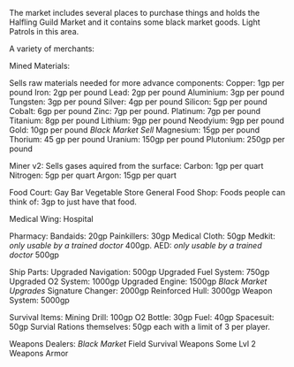 The market includes several places to purchase things and holds the Halfling Guild Market and it contains some black market goods. Light Patrols in this area.

A variety of merchants:

Mined Materials:

Sells raw materials needed for more advance components:
Copper: 1gp per pound
Iron: 2gp per pound
Lead: 2gp per pound
Aluminium: 3gp per pound
Tungsten: 3gp per pound
Silver: 4gp per pound
Silicon: 5gp per pound
Cobalt: 6gp per pound
Zinc: 7gp per pound.
Platinum: 7gp per pound
Titanium: 8gp per pound
Lithium: 9gp per pound
Neodyium: 9gp per pound
Gold: 10gp per pound
*Black Market Sell*
Magnesium: 15gp per pound
Thorium: 45 gp per pound
Uranium: 150gp per pound
Plutonium: 250gp per pound

Miner v2: Sells gases aquired from the surface:
Carbon: 1gp per quart
Nitrogen: 5gp per quart
Argon: 15gp per quart

Food Court:
Gay Bar
Vegetable Store
General Food Shop:
Foods people can think of: 3gp to just have that food.


Medical Wing:
Hospital

Pharmacy: 
Bandaids: 20gp
Painkillers: 30gp
Medical Cloth: 50gp
Medkit: *only usable by a trained doctor* 400gp.
AED: *only usable by a trained doctor* 500gp

Ship Parts:
Upgraded Navigation: 500gp
Upgraded Fuel System: 750gp
Upgraded O2 System: 1000gp
Upgraded Engine: 1500gp
*Black Market Upgrades*
Signature Changer: 2000gp
Reinforced Hull: 3000gp
Weapon System: 5000gp

Survival Items:
Mining Drill: 100gp
O2 Bottle: 30gp
Fuel: 40gp
Spacesuit: 50gp
Survial Rations themselves: 50gp each with a limit of 3 per player.

Weapons Dealers:
*Black Market*
Field Survival Weapons
Some Lvl 2 Weapons
Armor